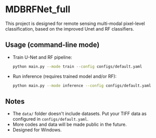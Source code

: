 # MDBRFNet_full

This project is designed for remote sensing multi-modal pixel-level classification, based on the improved Unet and RF classifiers.

## Usage (command-line mode)
- Train U-Net and RF pipeline:
  ```bash
  python main.py --mode train --config configs/default.yaml
  ```
- Run inference (requires trained model and/or RF):
  ```bash
  python main.py --mode inference --config configs/default.yaml
  ```

## Notes
- The `data/` folder doesn't include datasets. Put your TIFF data as configured in `configs/default.yaml`.
- More codes and data will be made public in the future.
- Designed for Windows.
